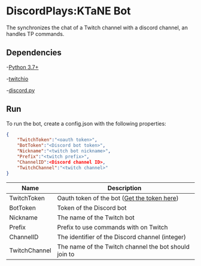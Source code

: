 # DiscordPlays:KTaNE Bot

The synchronizes the chat of a Twitch channel with a discord channel, an handles TP commands.

## Dependencies

-[Python 3.7+](https://www.python.org/downloads/)

-[twitchio](https://pypi.org/project/twitchio/)

-[discord.py](https://pypi.org/project/discord.py/)

## Run

To run the bot, create a config.json with the following properties:

```json
{
	"TwitchToken":"<oauth token>",
	"BotToken":"<Discord bot token>",
	"Nickname":"<twitch bot nickname>",
	"Prefix":"<twitch prefix>",
	"ChannelID":<Discord channel ID>,
	"TwitchChannel":"<twitch channel>"
}
```

| Name | Description |
| --- | --- |
| TwitchToken | Oauth token of the bot ([Get the token here](https://twitchapps.com/tmi/)) |
| BotToken | Token of the Discord bot |
| Nickname | The name of the Twitch bot |
| Prefix | Prefix to use commands with on Twitch |
| ChannelID| The identifier of the Discord channel (integer) |
| TwitchChannel | The name of the Twitch channel the bot should join to |
